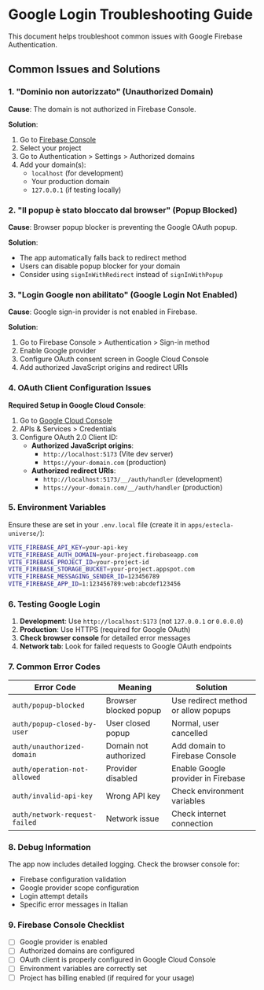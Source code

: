 # Google Login Troubleshooting Guide

This document helps troubleshoot common issues with Google Firebase Authentication.

## Common Issues and Solutions

### 1. "Dominio non autorizzato" (Unauthorized Domain)
**Cause**: The domain is not authorized in Firebase Console.

**Solution**:
1. Go to [Firebase Console](https://console.firebase.google.com)
2. Select your project
3. Go to Authentication > Settings > Authorized domains
4. Add your domain(s):
   - `localhost` (for development)
   - Your production domain
   - `127.0.0.1` (if testing locally)

### 2. "Il popup è stato bloccato dal browser" (Popup Blocked)
**Cause**: Browser popup blocker is preventing the Google OAuth popup.

**Solution**:
- The app automatically falls back to redirect method
- Users can disable popup blocker for your domain
- Consider using `signInWithRedirect` instead of `signInWithPopup`

### 3. "Login Google non abilitato" (Google Login Not Enabled)
**Cause**: Google sign-in provider is not enabled in Firebase.

**Solution**:
1. Go to Firebase Console > Authentication > Sign-in method
2. Enable Google provider
3. Configure OAuth consent screen in Google Cloud Console
4. Add authorized JavaScript origins and redirect URIs

### 4. OAuth Client Configuration Issues

**Required Setup in Google Cloud Console**:
1. Go to [Google Cloud Console](https://console.cloud.google.com)
2. APIs & Services > Credentials
3. Configure OAuth 2.0 Client ID:
   - **Authorized JavaScript origins**:
     - `http://localhost:5173` (Vite dev server)
     - `https://your-domain.com` (production)
   - **Authorized redirect URIs**:
     - `http://localhost:5173/__/auth/handler` (development)
     - `https://your-domain.com/__/auth/handler` (production)

### 5. Environment Variables

Ensure these are set in your `.env.local` file (create it in `apps/estecla-universe/`):

```bash
VITE_FIREBASE_API_KEY=your-api-key
VITE_FIREBASE_AUTH_DOMAIN=your-project.firebaseapp.com
VITE_FIREBASE_PROJECT_ID=your-project-id
VITE_FIREBASE_STORAGE_BUCKET=your-project.appspot.com
VITE_FIREBASE_MESSAGING_SENDER_ID=123456789
VITE_FIREBASE_APP_ID=1:123456789:web:abcdef123456
```

### 6. Testing Google Login

1. **Development**: Use `http://localhost:5173` (not `127.0.0.1` or `0.0.0.0`)
2. **Production**: Use HTTPS (required for Google OAuth)
3. **Check browser console** for detailed error messages
4. **Network tab**: Look for failed requests to Google OAuth endpoints

### 7. Common Error Codes

| Error Code | Meaning | Solution |
|------------|---------|----------|
| `auth/popup-blocked` | Browser blocked popup | Use redirect method or allow popups |
| `auth/popup-closed-by-user` | User closed popup | Normal, user cancelled |
| `auth/unauthorized-domain` | Domain not authorized | Add domain to Firebase Console |
| `auth/operation-not-allowed` | Provider disabled | Enable Google provider in Firebase |
| `auth/invalid-api-key` | Wrong API key | Check environment variables |
| `auth/network-request-failed` | Network issue | Check internet connection |

### 8. Debug Information

The app now includes detailed logging. Check the browser console for:
- Firebase configuration validation
- Google provider scope configuration
- Login attempt details
- Specific error messages in Italian

### 9. Firebase Console Checklist

- [ ] Google provider is enabled
- [ ] Authorized domains are configured
- [ ] OAuth client is properly configured in Google Cloud Console
- [ ] Environment variables are correctly set
- [ ] Project has billing enabled (if required for your usage)